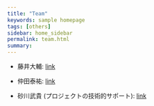 ```yaml
---
title: "Team"
keywords: sample homepage
tags: [others]
sidebar: home_sidebar
permalink: team.html
summary:
---
```


- 藤井大輔: [link](https://sites.google.com/site/fujii0622/home)

- 仲田泰祐: [link](https://sites.google.com/site/taisukenakata/)

- 砂川武貴 (プロジェクトの技術的サポート): [link](https://tkksnk.github.io/)
